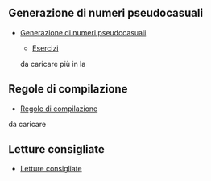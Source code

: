 ## Generazione di numeri pseudocasuali
* [Generazione di numeri pseudocasuali](random/rand.md)
  * [Esercizi](random/esercizio-rand.md)




  da caricare più in la
## Regole di compilazione
* [Regole di compilazione](make2/compilazione.md)

da caricare
## Letture consigliate
* [Letture consigliate](letture.md)
